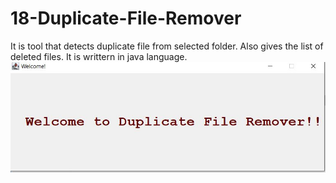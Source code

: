 # 18-Duplicate-File-Remover
It is tool that detects duplicate file from selected folder. Also gives the list of deleted files. It is writtern in java language.
![](images/banner.JPG)
